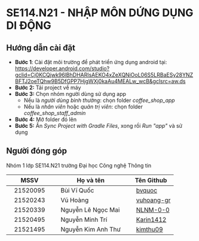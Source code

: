# SE114.N21 - NHẬP MÔN DỨNG DỤNG DI ĐỘNG

## Hướng dẫn cài đặt
- **Bước 1**: Cài đặt môi trường để phát triển ứng dụng android tại: https://developer.android.com/studio?gclid=Cj0KCQjwk96lBhDHARIsAEKO4xZeXQNiOoL06S5LRBaESy28YNZBFTJ2oeTQhw9B5DfGPP7HjgWXj0kaAu4MEALw_wcB&gclsrc=aw.ds 
- **Bước 2:** Tải project về máy
- **Bước 3:** Chọn nhóm người dùng sử dụng app
  - Nếu là *người dùng bình thường*: chọn folder *coffee_shop_app*
  - Nếu là *nhân viên* hoặc *quản trị viên*: chọn folder *coffee_shop_staff_admin*
- **Bước 4:** Mở folder đó lên
- **Bước 5:** Ấn *Sync Project with Gradle Files*, xong rồi *Run "app"* và sử dụng

## Người đóng góp
Nhóm 1 lớp SE114.N21 trường Đại học Công nghệ Thông tin

|MSSV            |Họ và tên                      |Tên Github                         |
|----------------|-------------------------------|-----------------------------|
|&nbsp;&nbsp;&nbsp;21520095&nbsp;&nbsp;&nbsp;        |&nbsp;&nbsp;&nbsp;Bùi Vĩ Quốc&nbsp;&nbsp;&nbsp;                       |&nbsp;&nbsp;&nbsp;[bvquoc](https://github.com/bvquoc)          |
|&nbsp;&nbsp;&nbsp;21520243&nbsp;&nbsp;&nbsp;        |&nbsp;&nbsp;&nbsp;Vũ Hoàng&nbsp;&nbsp;&nbsp;                       |&nbsp;&nbsp;&nbsp;[vuhoang-gr](https://github.com/vuhoang-gr)          |
|&nbsp;&nbsp;&nbsp;21520339&nbsp;&nbsp;&nbsp;        |&nbsp;&nbsp;&nbsp;Nguyễn Lê Ngọc Mai&nbsp;&nbsp;&nbsp;             |&nbsp;&nbsp;&nbsp;[NLNM-0-0](https://github.com/NLNM-0-0)           |
|&nbsp;&nbsp;&nbsp;21520495&nbsp;&nbsp;&nbsp;        |&nbsp;&nbsp;&nbsp;Nguyễn Minh Trí&nbsp;&nbsp;&nbsp;             |&nbsp;&nbsp;&nbsp;[Karin1412](https://github.com/Karin1412)           |
|&nbsp;&nbsp;&nbsp;21521495&nbsp;&nbsp;&nbsp;        |&nbsp;&nbsp;&nbsp;Nguyễn Kim Anh Thư&nbsp;&nbsp;&nbsp;             |&nbsp;&nbsp;&nbsp;[kimthu09](https://github.com/kimthu09)
